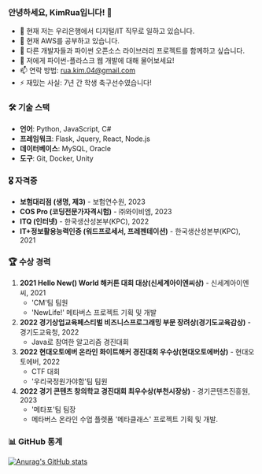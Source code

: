 ### 안녕하세요, KimRua입니다! 👋

- 🔭 현재 저는 우리은행에서 디지털/IT 직무로 일하고 있습니다.
- 🌱 현재 AWS를 공부하고 있습니다.
- 👯 다른 개발자들과 파이썬 오픈소스 라이브러리 프로젝트를 함께하고 싶습니다.
- 💬 저에게 파이썬-플라스크 웹 개발에 대해 물어보세요!
- 📫 연락 방법: rua.kim.04@gmail.com
- ⚡ 재밌는 사실: 7년 간 학생 축구선수였습니다!

### 🛠 기술 스택

- **언어**: Python, JavaScript, C#
- **프레임워크**: Flask, Jquery, React, Node.js
- **데이터베이스**: MySQL, Oracle
- **도구**: Git, Docker, Unity

### 🎖 자격증

- **보험대리점 (생명, 제3)** - 보험연수원, 2023
- **COS Pro (코딩전문가자격시험)** - ㈜와이비엠, 2023
- **ITQ (인터넷)** - 한국생산성본부(KPC), 2022
- **IT+정보활용능력인증 (워드프로세서, 프레젠테이션)** - 한국생산성본부(KPC), 2021

### 🏆 수상 경력

1. **2021 Hello New() World 해커톤 대회 대상(신세계아이엔씨상)** - 신세계아이엔씨, 2021
   - 'CM'팀 팀원
   - 'NewLife!' 메타버스 프로젝트 기획 및 개발
2. **2022 경기상업교육페스티벌 비즈니스프로그래밍 부문 장려상(경기도교육감상)** - 경기도교육청, 2022
   - Java로 참여한 알고리즘 경진대회
3. **2022 현대오토에버 온라인 화이트해커 경진대회 우수상(현대오토에버상)** - 현대오토에버, 2022
   - CTF 대회
   - '우리국정원가야함'팀 팀원
4. **2022 경기 콘텐츠 창의학교 경진대회 최우수상(부천시장상)** - 경기콘텐츠진흥원, 2023
   - '메타포'팀 팀장
   - 메타버스 온라인 수업 플렛폼 '메타클래스' 프로젝트 기획 및 개발.

### 📊 GitHub 통계

[![Anurag's GitHub stats](https://github-readme-stats.vercel.app/api?username=KimRua&show_icons=true&theme=radical)](https://github.com/anuraghazra/github-readme-stats)
